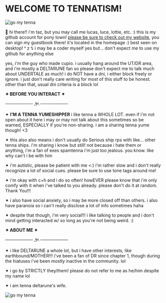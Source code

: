 # WELCOME TO TENNATISM!

![go my tenna](https://file.garden/aGVgARL4OBP7L4sn/IMG_3522.gif)
 
🌻 hi there!! i'm taz, but you may call me lucas, luce, lottie, etc. :) this is my github account for pony town! [please be sure to check out my website](https://thegreenroom.neocities.org/), you can sign my guestbook there! it's located in the homepage :) best seen on desktop! ᶻ 𝗓 𐰁 i may be a coder myself yes but... don't expect me to use my github for anything else

yes, i'm the guy who made cupio. i usually hang around the UT/DR area, and i'm mostly a DELTARUNE fan so please don't expect me to talk much about UNDERTALE as much!
i do NOT have a dni, i either block freely or ignore. i just don't really care writing for most of this stuff to be honest. other than that, usual dni criteria is a block lol

**✦ BEFORE YOU INTERACT ✦**

───────── ౨ৎ ─────────

✦ **I'M A TENNA YUMESHIPPER** i like tenna a WHOLE LOT. even if i'm not open about it here i may or may not talk about this sometimes so be warned, ESPECIALLY if you're non-sharing. i am a sharing tenna yume though! <3

✦ this also also means i don't usually do Serious ship rps with like... other tenna ships. i'm sharing i know but still! not because i hate them or anything, i'm a fan of exes spamtenna i'm just too jealous. you know. like why can't i be with him

✦ i'm autistic, please be patient with me <:) i'm rather slow and i don't really recognize a lot of social cues. please be sure to use tone tags around me!

✦ i'm okay with c+h and i do so often! howEVER please know that i'm only comfy with it when i've talked to you already. please don't do it at random. Thank You!!!

✦ i also have social anxiety, so i may be more closed off than others. i also have paranoia so i can't really disclose a lot of info sometimes haha

✦ despite that though, i'm very social!!! i like talking to people and i don't mind getting interacted w/ so long as you're not being weird. :)

**✦ ABOUT ME ✦**

───────── ౨ৎ ─────────

✦ i like DELTARUNE a whole lot, but i have other interests, like earthbound/MOTHER!!! i've been a fan of DR since chapter 1, though during the hiatuses i've been mostly inactive in the community. lol

✦ i go by STRICTLY they/them! please do not refer to me as he/him despite my name lol

✦ i am tenna deltarune's wife.

![go my tenna](https://file.garden/aGVgARL4OBP7L4sn/ezgif-3eea2686b0a092.gif)

